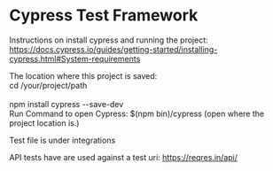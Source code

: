 <h1>Cypress Test Framework</h1>

Instructions on install cypress and running the project:<br />
https://docs.cypress.io/guides/getting-started/installing-cypress.html#System-requirements<br />

The location where this project is saved: <br />
cd /your/project/path<br /><br />
npm install cypress --save-dev<br />
Run Command to open Cypress: $(npm bin)/cypress (open where the project location is.) <br />

Test file is under integrations<br />

API tests have are used against a test uri: https://reqres.in/api/

